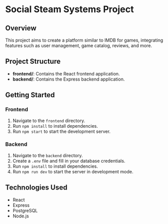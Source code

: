 # Social Steam Systems Project

## Overview
This project aims to create a platform similar to IMDB for games, integrating features such as user management, game catalog, reviews, and more.

## Project Structure
- **frontend/**: Contains the React frontend application.
- **backend/**: Contains the Express backend application.

## Getting Started

### Frontend
1. Navigate to the `frontend` directory.
2. Run `npm install` to install dependencies.
3. Run `npm start` to start the development server.

### Backend
1. Navigate to the `backend` directory.
2. Create a `.env` file and fill in your database credentials.
3. Run `npm install` to install dependencies.
4. Run `npm run dev` to start the server in development mode.

## Technologies Used
- React
- Express
- PostgreSQL
- Node.js